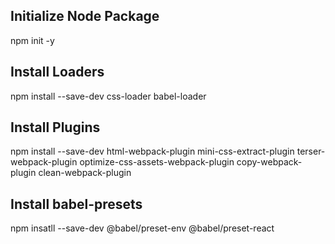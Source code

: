 ## Initialize Node Package
npm init -y

## Install Loaders
npm install --save-dev css-loader babel-loader

## Install Plugins
npm install --save-dev html-webpack-plugin mini-css-extract-plugin terser-webpack-plugin optimize-css-assets-webpack-plugin copy-webpack-plugin clean-webpack-plugin

## Install babel-presets
npm insatll --save-dev @babel/preset-env @babel/preset-react

